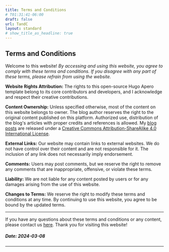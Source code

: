 ```yaml
---
title: Terms and Conditions
# T01:31:41-06:00
draft: false
url: TandC
layout: standard
# show_title_as_headline: true
---
```

## Terms and Conditions

Welcome to this website! *By accessing and using this website, you agree to comply with these terms and conditions. If you disagree with any part of these terms, please refrain from using the website.*

**Website Rights Attribution:**
The rights to this open-source Hugo Apero template belong to its core contributors and developers, and I acknowledge and respect their creative contributions.

**Content Ownership:**
Unless specified otherwise, most of the content on this website belongs to owner. The blog author reserves the right to the original content published on this platform. Authorized use, distribution of the blog's articles with proper credits and references is allowed. My [blog posts](/post/) are released under a [Creative Commons Attribution-ShareAlike 4.0 International License](http://creativecommons.org/licenses/by-sa/4.0/).

<center>
<i class="fab fa-creative-commons fa-2x"></i><i class="fab fa-creative-commons-by fa-2x"></i><i class="fab fa-creative-commons-sa fa-2x"></i>
</center>

**External Links:**
Our website may contain links to external websites. We do not have control over their content and are not responsible for it. The inclusion of any link does not necessarily imply endorsement.

**Comments:**
Users may post comments, but we reserve the right to remove any comments that are inappropriate, offensive, or violate these terms.

**Liability:**
We are not liable for any content posted by users or for any damages arising from the use of this website.

**Changes to Terms:**
We reserve the right to modify these terms and conditions at any time. By continuing to use this website, you agree to be bound by the updated terms.

---

If you have any questions about these terms and conditions or any content, please contact us [here](mailto:shreyashsomvanshi03+site_apero@gmail.com). Thank you for visiting this website!

##### Date: 2024-03-08
---


